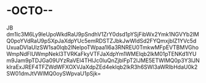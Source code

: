 # -OCTO--
JB
dm1lc3M6Ly9leUpoWkdRaU9pSndhV1ZrY0dsd1pYSjFibWx2Ymk1NGVYb2lMQ0poYVdRaU9pSXpJaXdpYUc5emRDSTZJbkJwWldSd2FYQmxjblZ1YVc5dUxuaDVlaUlzSW1sa0lqb2lNelpoTWpaa1l6a3RNREU0TmkwMFpEVTBMVGhoWmpNdFlUWmpNekl3TVRKaFkyVTFJaXdpYm1WMElqb2lkM01pTENKd1lYUm9Jam9pTDJGa09UYzRaVEl4THlJc0luQnZjblFpT2lJME5ETWlMQ0p3Y3lJNklraExJREF4TFZWdWFXOXVJaXdpZEd4eklqb2lkR3h6SWl3aWRIbHdaU0k2SW01dmJtVWlMQ0oySWpvaU1pSjk=
